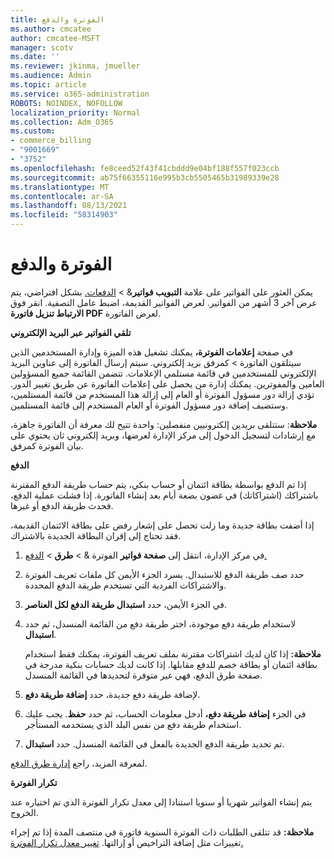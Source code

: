 ```yaml
---
title: الفوترة والدفع
ms.author: cmcatee
author: cmcatee-MSFT
manager: scotv
ms.date: ''
ms.reviewer: jkinma, jmueller
ms.audience: Admin
ms.topic: article
ms.service: o365-administration
ROBOTS: NOINDEX, NOFOLLOW
localization_priority: Normal
ms.collection: Adm_O365
ms.custom:
- commerce_billing
- "9001669"
- "3752"
ms.openlocfilehash: fe8ceed52f43f41cbddd9e04bf188f557f023ccb
ms.sourcegitcommit: ab75f66355116e995b3cb5505465b31989339e28
ms.translationtype: MT
ms.contentlocale: ar-SA
ms.lasthandoff: 08/13/2021
ms.locfileid: "58314903"
---
```

# <a name="billing-and-payment"></a>الفوترة والدفع

يمكن العثور على الفواتير على علامة **التبويب فواتير**&  >  [الدفعات.](https://go.microsoft.com/fwlink/p/?linkid=848039)  بشكل افتراضي، يتم عرض آخر 3 أشهر من الفواتير.  لعرض الفواتير القديمة، اضبط عامل التصفية.  انقر فوق **الارتباط تنزيل فاتورة PDF** لعرض الفاتورة.

**تلقي الفواتير عبر البريد الإلكتروني**

في صفحة **إعلامات الفوترة،** يمكنك تشغيل هذه الميزة وإدارة المستخدمين الذين سيتلقون الفاتورة  >  [](https://go.microsoft.com/fwlink/p/?linkid=853212) كمرفق بريد إلكتروني.  سيتم إرسال الفاتورة إلى عناوين البريد الإلكتروني للمستخدمين في قائمة مستلمي الإعلامات. تتضمن القائمة جميع المسؤولين العامين والمفوترين.  يمكنك إدارة من يحصل على إعلامات الفاتورة عن طريق تغيير الدور.  تؤدي إزالة دور مسؤول الفوترة أو العام إلى إزالة هذا المستخدم من قائمة المستلمين، وستضيف إضافة دور مسؤول الفوترة أو العام المستخدم إلى قائمة المستلمين.

**ملاحظة**: ستتلقى بريدين إلكترونيين منفصلين: واحدة تتيح لك معرفة أن الفاتورة جاهزة، مع إرشادات لتسجيل الدخول إلى مركز الإدارة لعرضها، وبريد إلكتروني ثان يحتوي على بيان الفوترة كمرفق.

**الدفع**

إذا تم الدفع بواسطة بطاقة ائتمان أو حساب بنكي، يتم حساب طريقة الدفع المقترنة باشتراكك (اشتراكاتك) في غضون بضعة أيام بعد إنشاء الفاتورة. إذا فشلت عملية الدفع، فحدث طريقة الدفع أو غيرها.

إذا أضفت بطاقة جديدة وما زلت تحصل على إشعار رفض على بطاقة الائتمان القديمة، فقد تحتاج إلى إقران البطاقة الجديدة بالاشتراك.

1. في مركز الإدارة، انتقل إلى **صفحة فواتير** الفوترة &  >  **طرق**  >  [الدفع.](https://go.microsoft.com/fwlink/p/?linkid=2018806)

2. حدد صف طريقة الدفع للاستبدال. يسرد الجزء الأيمن كل ملفات تعريف الفوترة والاشتراكات الفردية التي تستخدم طريقة الدفع المحددة.

3. في الجزء الأيمن، حدد **استبدال طريقة الدفع لكل العناصر**.

4. لاستخدام طريقة دفع موجودة، اختر طريقة دفع من القائمة المنسدل، ثم حدد **استبدال**.

    **ملاحظة:** إذا كان لديك اشتراكات مقترنة بملف تعريف الفوترة، يمكنك فقط استخدام بطاقة ائتمان أو بطاقة خصم للدفع مقابلها. إذا كانت لديك حسابات  بنكية مدرجة في صفحة طرق الدفع، فهي غير متوفرة لتحديدها في القائمة المنسدل.

5. لإضافة طريقة دفع جديدة، حدد **إضافة طريقة دفع**.

6. في الجزء **إضافة طريقة دفع،** أدخل معلومات الحساب، ثم حدد **حفظ**. يجب عليك استخدام طريقة دفع من نفس البلد الذي يستخدمه المستأجر.

7. تم تحديد طريقة الدفع الجديدة بالفعل في القائمة المنسدل. حدد **استبدال**.

لمعرفة المزيد، راجع [إدارة طرق الدفع](https://docs.microsoft.com/microsoft-365/commerce/billing-and-payments/manage-payment-methods).

**تكرار الفوترة**

يتم إنشاء الفواتير شهريا أو سنويا استنادا إلى معدل تكرار الفوترة الذي تم اختياره عند الخروج.  

**ملاحظة:** قد تتلقى الطلبات ذات الفوترة السنوية فاتورة في منتصف المدة إذا تم إجراء تغييرات مثل إضافة التراخيص أو إزالتها. [تغيير معدل تكرار الفوترة.](https://docs.microsoft.com/microsoft-365/commerce/billing-and-payments/change-payment-frequency)
